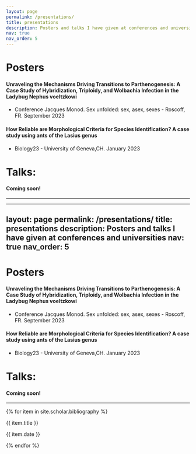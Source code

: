 ```yaml
---
layout: page
permalink: /presentations/
title: presentations
description: Posters and talks I have given at conferences and universities
nav: true
nav_order: 5
---
```


# Posters
#### **Unraveling the Mechanisms Driving Transitions to Parthenogenesis: A Case Study of Hybridization, Triploidy, and Wolbachia Infection in the Ladybug Nephus voeltzkowi**
- Conference Jacques Monod. Sex unfolded: sex, asex, sexes - Roscoff, FR. September 2023
#### **How Reliable are Morphological Criteria for Species Identification? A case study using ants of the Lasius genus**  
- Biology23 - University of Geneva,CH. January 2023


# Talks:
#### Coming soon!

---
---
layout: page
permalink: /presentations/
title: presentations
description: Posters and talks I have given at conferences and universities
nav: true
nav_order: 5
---

# Posters
#### **Unraveling the Mechanisms Driving Transitions to Parthenogenesis: A Case Study of Hybridization, Triploidy, and Wolbachia Infection in the Ladybug Nephus voeltzkowi**
- Conference Jacques Monod. Sex unfolded: sex, asex, sexes - Roscoff, FR. September 2023
#### **How Reliable are Morphological Criteria for Species Identification? A case study using ants of the Lasius genus**  
- Biology23 - University of Geneva,CH. January 2023


# Talks:
#### Coming soon!

---
<div class="presentations">
  {% for item in site.scholar.bibliography %}
    <!-- Display each item in your desired format -->
    <p>{{ item.title }}</p>
    <p>{{ item.date }}</p>
    <!-- Add other necessary fields -->
  {% endfor %}
</div>
